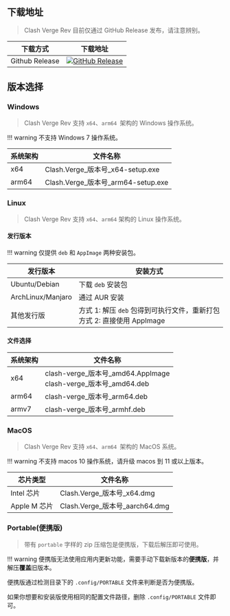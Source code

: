 ## 下载地址

> Clash Verge Rev 目前仅通过 GitHub Release 发布，请注意辨别。

| 下载方式       | 下载地址                                                                                                                                                                                                  |
| -------------- | --------------------------------------------------------------------------------------------------------------------------------------------------------------------------------------------------------- |
| Github Release | <a href='https://github.com/clash-verge-rev/clash-verge-rev/releases/latest' target="_blank"><img alt="GitHub Release" src="https://img.shields.io/github/v/release/clash-verge-rev/clash-verge-rev"></a> |

## 版本选择

### Windows

> Clash Verge Rev 支持 `x64`、`arm64 `架构的 Windows 操作系统。

<!-- prettier-ignore -->
!!! warning
    不支持 Windows 7 操作系统。

| 系统架构 | 文件名称                             |
| -------- | ------------------------------------ |
| x64      | Clash.Verge\_版本号\_x64-setup.exe   |
| arm64    | Clash.Verge\_版本号\_arm64-setup.exe |

### Linux

> Clash Verge Rev 支持 `x64`、`arm64` 架构的 Linux 操作系统。

#### 发行版本

<!-- prettier-ignore -->
!!! warning
    仅提供 `deb` 和 `AppImage` 两种安装包。

| 发行版本          | 安装方式                                                                     |
| ----------------- | ---------------------------------------------------------------------------- |
| Ubuntu/Debian     | 下载 `deb` 安装包                                                            |
| ArchLinux/Manjaro | 通过 AUR 安装                                                                |
| 其他发行版        | 方式 1: 解压 `deb` 包得到可执行文件，重新打包<br />方式 2: 直接使用 AppImage |

#### 文件选择

| 系统架构 | 文件名称                                                                |
| -------- | ----------------------------------------------------------------------- |
| x64      | clash-verge\_版本号\_amd64.AppImage<br />clash-verge\_版本号\_amd64.deb |
| arm64    | clash-verge\_版本号\_arm64.deb                                          |
| armv7    | clash-verge\_版本号\_armhf.deb                                          |

### MacOS

> Clash Verge Rev 支持 `x64`、`arm64 `架构的 MacOS 系统。

<!-- prettier-ignore -->
!!! warning
    不支持 macos 10 操作系统，请升级 macos 到 11 或以上版本。

| 芯片类型     | 文件名称                         |
| ------------ | -------------------------------- |
| Intel 芯片   | Clash.Verge\_版本号\_x64.dmg     |
| Apple M 芯片 | Clash.Verge\_版本号\_aarch64.dmg |

### Portable(便携版)

> 带有 `portable` 字样的 zip 压缩包是便携版，下载后解压即可使用。

<!-- prettier-ignore -->
!!! warning
    便携版无法使用应用内更新功能，需要手动下载新版本的**便携版**，并解压**覆盖**旧版本。

便携版通过检测目录下的 `.config/PORTABLE` 文件来判断是否为便携版。

如果你想要和安装版使用相同的配置文件路径，删除 `.config/PORTABLE` 文件即可。
